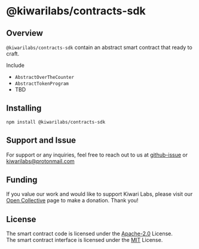 # @kiwarilabs/contracts-sdk

## Overview

`@kiwarilabs/contracts-sdk` contain an abstract smart contract that ready to craft.

Include
- `AbstractOverTheCounter`
- `AbstractTokenProgram`
- TBD

## Installing
```shell
npm install @kiwarilabs/contracts-sdk
```

## Support and Issue

For support or any inquiries, feel free to reach out to us at [github-issue](https://github.com/Kiwari-Labs/contracts-sdk/issues) or kiwarilabs@protonmail.com

## Funding

If you value our work and would like to support Kiwari Labs, please visit our [Open Collective](https://opencollective.com/kiwari-labs) page to make a donation. Thank you!

## License

The smart contract code is licensed under the [Apache-2.0](LICENSE-APACHE.md) License.  
The smart contract interface is licensed under the [MIT](LICENSE-MIT.md) License.


